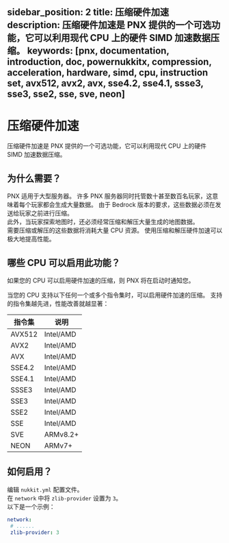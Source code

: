 sidebar_position: 2
title: 压缩硬件加速
description: 压缩硬件加速是 PNX 提供的一个可选功能，它可以利用现代 CPU 上的硬件 SIMD 加速数据压缩。
keywords: [pnx, documentation, introduction, doc, powernukkitx, compression, acceleration, hardware, simd, cpu, instruction set, avx512, avx2, avx, sse4.2, sse4.1, ssse3, sse3, sse2, sse, sve, neon]
---

# 压缩硬件加速

压缩硬件加速是 PNX 提供的一个可选功能，它可以利用现代 CPU 上的硬件 SIMD 加速数据压缩。

## 为什么需要？

PNX 适用于大型服务器。 许多 PNX 服务器同时托管数十甚至数百名玩家，这意味着每个玩家都会生成大量数据。 由于 Bedrock 版本的要求，这些数据必须在发送给玩家之前进行压缩。  
此外，当玩家探索地图时，还必须经常压缩和解压大量生成的地图数据。  
需要压缩或解压的这些数据将消耗大量 CPU 资源。 使用压缩和解压硬件加速可以极大地提高性能。

## 哪些 CPU 可以启用此功能？

如果您的 CPU 可以启用硬件加速的压缩，则 PNX 将在启动时通知您。

当您的 CPU 支持以下任何一个或多个指令集时，可以启用硬件加速的压缩。 支持的指令集越先进，性能改善就越显著：

| 指令集       | 说明         |
|-------------|--------------|
| AVX512      | Intel/AMD    |
| AVX2        | Intel/AMD    |
| AVX         | Intel/AMD    |
| SSE4.2      | Intel/AMD    |
| SSE4.1      | Intel/AMD    |
| SSSE3       | Intel/AMD    |
| SSE3        | Intel/AMD    |
| SSE2        | Intel/AMD    |
| SSE         | Intel/AMD    |
| SVE         | ARMv8.2+     |
| NEON        | ARMv7+       |

## 如何启用？

编辑 `nukkit.yml` 配置文件。  
在 `network` 中将 `zlib-provider` 设置为 `3`。  
以下是一个示例：

```yaml
network:
 # ......
 zlib-provider: 3
```